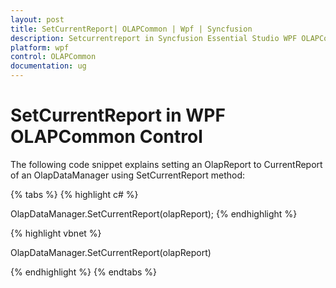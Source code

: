 ```yaml
---
layout: post
title: SetCurrentReport| OLAPCommon | Wpf | Syncfusion
description: Setcurrentreport in Syncfusion Essential Studio WPF OLAPCommon control, its elements, features, and more.
platform: wpf
control: OLAPCommon
documentation: ug
---
```


# SetCurrentReport in WPF OLAPCommon Control

The following code snippet explains setting an OlapReport to CurrentReport of an OlapDataManager using SetCurrentReport method:

{% tabs %}
{% highlight c# %}

OlapDataManager.SetCurrentReport(olapReport);
{% endhighlight  %}


{% highlight vbnet %}

OlapDataManager.SetCurrentReport(olapReport)



{% endhighlight  %}
{% endtabs %}